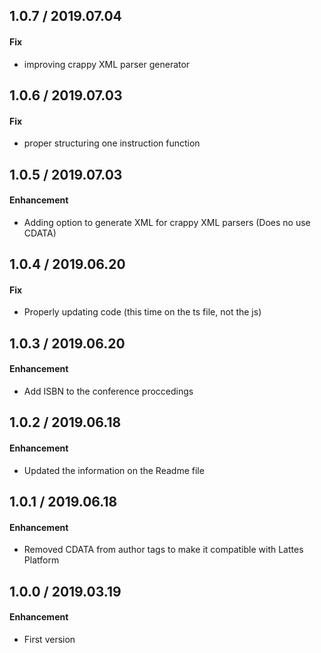 ## 1.0.7 / 2019.07.04

#### Fix

- improving crappy XML parser generator

## 1.0.6 / 2019.07.03

#### Fix

- proper structuring one instruction function

## 1.0.5 / 2019.07.03

#### Enhancement

- Adding option to generate XML for crappy XML parsers (Does no use CDATA)

## 1.0.4 / 2019.06.20

#### Fix

- Properly updating code (this time on the ts file, not the js)

## 1.0.3 / 2019.06.20

#### Enhancement

- Add ISBN to the conference proccedings

## 1.0.2 / 2019.06.18

#### Enhancement

- Updated the information on the Readme file

## 1.0.1 / 2019.06.18

#### Enhancement

- Removed CDATA from author tags to make it compatible with Lattes Platform

## 1.0.0 / 2019.03.19

#### Enhancement

- First version
